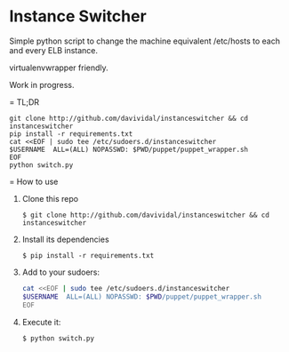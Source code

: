 Instance Switcher
=================

Simple python script to change the machine equivalent /etc/hosts to each and every ELB instance.

virtualenvwrapper friendly.

Work in progress.


= TL;DR

```
git clone http://github.com/davividal/instanceswitcher && cd instanceswitcher
pip install -r requirements.txt
cat <<EOF | sudo tee /etc/sudoers.d/instanceswitcher
$USERNAME  ALL=(ALL) NOPASSWD: $PWD/puppet/puppet_wrapper.sh
EOF
python switch.py
```

= How to use

1. Clone this repo
	```
	$ git clone http://github.com/davividal/instanceswitcher && cd instanceswitcher
	```
1. Install its dependencies
	```
	$ pip install -r requirements.txt
	```

1. Add to your sudoers:
	```bash
	cat <<EOF | sudo tee /etc/sudoers.d/instanceswitcher
	$USERNAME  ALL=(ALL) NOPASSWD: $PWD/puppet/puppet_wrapper.sh
	EOF
	```

1. Execute it:
	```
	$ python switch.py
	```
